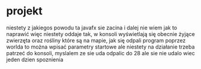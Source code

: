 # projekt

niestety z jakiegos powodu ta javafx sie zacina i dalej nie wiem jak to naprawić więc niestety oddaje tak,
w konsoli wyświetlają się obecnie żyjące zwierzęta oraz rośliny które są na mapie,
jak się odpali program poprzez worlda to można wpisać parametry startowe ale niestety na działanie trzeba patrzeć do konsoli,
myslalem ze sie uda odpalic do 28 ale sie nie udalo wiec jeden dzien spoznienia